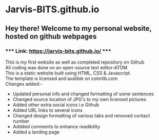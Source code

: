# Jarvis-BITS.github.io
## Hey there! Welcome to my personal website, hosted on github webpages
### *** Link: https://jarvis-bits.github.io/ ***
This is my first website as well as completed repository on Github\
All coding was done on an open-source text editor-ATOM\
This is a static website built using HTML, CSS & Javascript. \
The template is licensed and avalible on colorlib.com\
Changes added:-<ul>
  <li> Updated personal info and changed formatting of some sentences </li>
  <li> Changed source location of JPG's to my own licensed pictures </li>
  <li> Added other extra social icons i.e Github </li>
  <li> Added URL links to several icons </li>
  <li> Changed design formatting of various tabs and removed contact number </li>
  <li> Addded comments to enhance readibility </li>
  <li> Added a landing page </li>
                
